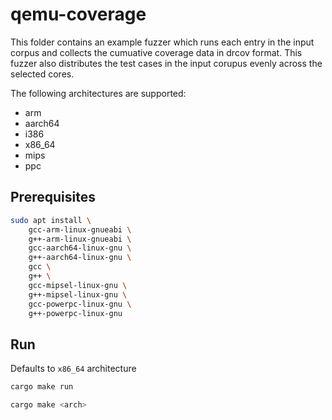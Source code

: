 # qemu-coverage

This folder contains an example fuzzer which runs each entry in the input corpus and collects
the cumuative coverage data in drcov format. This fuzzer also distributes the test cases in
the input corupus evenly across the selected cores.

The following architectures are supported:
* arm
* aarch64
* i386
* x86_64
* mips
* ppc

## Prerequisites
```bash
sudo apt install \
    gcc-arm-linux-gnueabi \
    g++-arm-linux-gnueabi \
    gcc-aarch64-linux-gnu \
    g++-aarch64-linux-gnu \
    gcc \
    g++ \
    gcc-mipsel-linux-gnu \
    g++-mipsel-linux-gnu \
    gcc-powerpc-linux-gnu \
    g++-powerpc-linux-gnu
```

## Run

Defaults to `x86_64` architecture
```bash
cargo make run
```

```bash
cargo make <arch>
```
